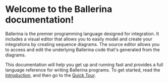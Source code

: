 # Welcome to the Ballerina documentation!

Ballerina is the premier programming language designed for integration. It includes a visual editor that allows you to easily model and create your integrations by creating sequence diagrams. The source editor allows you to access and edit the underlying Ballerina code that's generated from the diagrams. 

This documentation will help you get up and running fast and provides a full language reference for writing Ballerina programs. To get started, read the [Introduction](intro.md), and then go to the [Quick Tour](quick-tour.md). 
